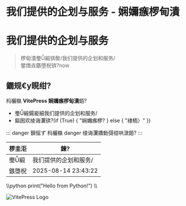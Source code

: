 ﻿# 我们提供的企划与服务 - 娴嬭瘯椤甸潰
# 我们提供的企划与服务

> 椤甸潰璺緞锛歕/我们提供的企划和服务/\
> 鐢熸垚鏃堕棿锛?now

## 鐗规€у睍绀?
杩欐槸 **VitePress 娴嬭瘯椤甸潰**銆?

- 璺緞鍚嶏細我们提供的企划和服务/
- 鏂囦欢绫诲瀷锛?(if (True) { "娴嬭瘯椤? } else { "棣栭〉" })

::: danger 鎻愮ず
杩欐槸 danger 绫诲瀷鐨勬彁绀哄潡銆?
:::

| 椤圭洰 | 鍊?|
| ---- | -- |
| 璺緞 | 我们提供的企划和服务/ |
| 鏃堕棿 | 2025-08-14 23:43:22 |

\\\python
print("Hello from Python!")
\\\

![VitePress Logo](https://vitepress.dev/vitepress-logo-mini.svg)

